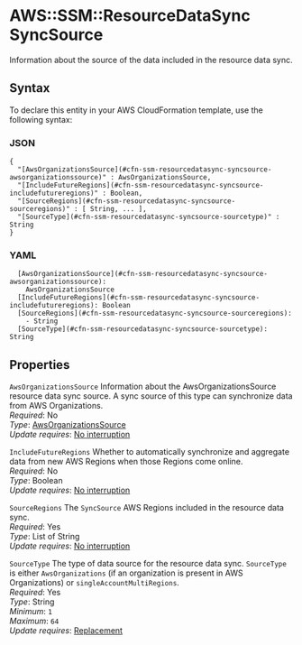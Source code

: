 # AWS::SSM::ResourceDataSync SyncSource<a name="aws-properties-ssm-resourcedatasync-syncsource"></a>

Information about the source of the data included in the resource data sync\.

## Syntax<a name="aws-properties-ssm-resourcedatasync-syncsource-syntax"></a>

To declare this entity in your AWS CloudFormation template, use the following syntax:

### JSON<a name="aws-properties-ssm-resourcedatasync-syncsource-syntax.json"></a>

```
{
  "[AwsOrganizationsSource](#cfn-ssm-resourcedatasync-syncsource-awsorganizationssource)" : AwsOrganizationsSource,
  "[IncludeFutureRegions](#cfn-ssm-resourcedatasync-syncsource-includefutureregions)" : Boolean,
  "[SourceRegions](#cfn-ssm-resourcedatasync-syncsource-sourceregions)" : [ String, ... ],
  "[SourceType](#cfn-ssm-resourcedatasync-syncsource-sourcetype)" : String
}
```

### YAML<a name="aws-properties-ssm-resourcedatasync-syncsource-syntax.yaml"></a>

```
  [AwsOrganizationsSource](#cfn-ssm-resourcedatasync-syncsource-awsorganizationssource): 
    AwsOrganizationsSource
  [IncludeFutureRegions](#cfn-ssm-resourcedatasync-syncsource-includefutureregions): Boolean
  [SourceRegions](#cfn-ssm-resourcedatasync-syncsource-sourceregions): 
    - String
  [SourceType](#cfn-ssm-resourcedatasync-syncsource-sourcetype): String
```

## Properties<a name="aws-properties-ssm-resourcedatasync-syncsource-properties"></a>

`AwsOrganizationsSource`  <a name="cfn-ssm-resourcedatasync-syncsource-awsorganizationssource"></a>
Information about the AwsOrganizationsSource resource data sync source\. A sync source of this type can synchronize data from AWS Organizations\.  
*Required*: No  
*Type*: [AwsOrganizationsSource](aws-properties-ssm-resourcedatasync-awsorganizationssource.md)  
*Update requires*: [No interruption](https://docs.aws.amazon.com/AWSCloudFormation/latest/UserGuide/using-cfn-updating-stacks-update-behaviors.html#update-no-interrupt)

`IncludeFutureRegions`  <a name="cfn-ssm-resourcedatasync-syncsource-includefutureregions"></a>
Whether to automatically synchronize and aggregate data from new AWS Regions when those Regions come online\.  
*Required*: No  
*Type*: Boolean  
*Update requires*: [No interruption](https://docs.aws.amazon.com/AWSCloudFormation/latest/UserGuide/using-cfn-updating-stacks-update-behaviors.html#update-no-interrupt)

`SourceRegions`  <a name="cfn-ssm-resourcedatasync-syncsource-sourceregions"></a>
The `SyncSource` AWS Regions included in the resource data sync\.  
*Required*: Yes  
*Type*: List of String  
*Update requires*: [No interruption](https://docs.aws.amazon.com/AWSCloudFormation/latest/UserGuide/using-cfn-updating-stacks-update-behaviors.html#update-no-interrupt)

`SourceType`  <a name="cfn-ssm-resourcedatasync-syncsource-sourcetype"></a>
The type of data source for the resource data sync\. `SourceType` is either `AwsOrganizations` \(if an organization is present in AWS Organizations\) or `singleAccountMultiRegions`\.  
*Required*: Yes  
*Type*: String  
*Minimum*: `1`  
*Maximum*: `64`  
*Update requires*: [Replacement](https://docs.aws.amazon.com/AWSCloudFormation/latest/UserGuide/using-cfn-updating-stacks-update-behaviors.html#update-replacement)